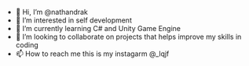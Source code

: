 - 👋 Hi, I’m @nathandrak
- 👀 I’m interested in self development 
- 🌱 I’m currently learning C# and Unity Game Engine 
- 💞️ I’m looking to collaborate on projects that helps improve my skills in coding
- 📫 How to reach me this is my instagarm @_lqjf

<!---
nathandrak/nathandrak is a ✨ special ✨ repository because its `README.md` (this file) appears on your GitHub profile.
You can click the Preview link to take a look at your changes.
--->

